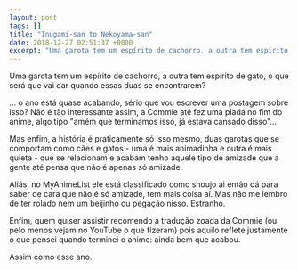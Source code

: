 ```yaml
---
layout: post
tags: []
title: "Inugami-san to Nekoyama-san"
date: 2018-12-27 02:51:37 +0000
excerpt: "Uma garota tem um espírito de cachorro, a outra tem espírito de gato, o que será que vai dar quando essas duas se encontrarem?  … o ano..."
---
```


Uma garota tem um espírito de cachorro, a outra tem espírito de gato, o que será que vai dar quando essas duas se encontrarem?

… o ano está quase acabando, sério que vou escrever uma postagem sobre isso? Não é tão interessante assim, a Commie até fez uma piada no fim do anime, algo tipo "amém que terminamos isso, já estava cansado disso"...

Mas enfim, a história é praticamente só isso mesmo, duas garotas que se comportam como cães e gatos - uma é mais animadinha e outra é mais quieta - que se relacionam e acabam tenho aquele tipo de amizade que a gente até pensa que não é apenas só amizade.

Aliás, no MyAnimeList ele está classificado como shoujo ai então dá para saber de cara que não é só amizade, tem mais coisa aí. Mas não me lembro de ter rolado nem um beijinho ou pegação nisso. Estranho.

Enfim, quem quiser assistir recomendo a tradução zoada da Commie (ou pelo menos vejam no YouTube o que fizeram) pois aquilo reflete justamente o que pensei quando terminei o anime: ainda bem que acabou.

Assim como esse ano.